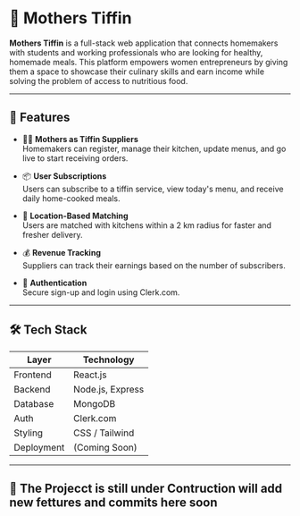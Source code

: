 # 🍱 Mothers Tiffin

**Mothers Tiffin** is a full-stack web application that connects homemakers with students and working professionals who are looking for healthy, homemade meals. This platform empowers women entrepreneurs by giving them a space to showcase their culinary skills and earn income while solving the problem of access to nutritious food.

---

## 🚀 Features

- 👩‍🍳 **Mothers as Tiffin Suppliers**  
  Homemakers can register, manage their kitchen, update menus, and go live to start receiving orders.

- 📦 **User Subscriptions**  
  Users can subscribe to a tiffin service, view today's menu, and receive daily home-cooked meals.

- 📍 **Location-Based Matching**  
  Users are matched with kitchens within a 2 km radius for faster and fresher delivery.

- 💰 **Revenue Tracking**  
  Suppliers can track their earnings based on the number of subscribers.

- 🔐 **Authentication**  
  Secure sign-up and login using Clerk.com.

---

## 🛠️ Tech Stack

| Layer       | Technology       |
|-------------|------------------|
| Frontend    | React.js         |
| Backend     | Node.js, Express |
| Database    | MongoDB          |
| Auth        | Clerk.com        |
| Styling     | CSS / Tailwind   |
| Deployment  | (Coming Soon)    |

---

## 📂 The Projecct is still under Contruction will add new fettures and commits here soon

